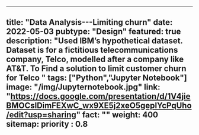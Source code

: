    ---
title: "Data Analysis---Limiting churn"
date: 2022-05-03
pubtype: "Design"
featured: true
description: "Used IBM’s hypothetical dataset. Dataset is for a fictitious telecommunications company, Telco, modelled after a company like AT&T. To Find a solution to limit customer churn for Telco "
tags: ["Python","Jupyter Notebook"]
image: "/img/Jupyternotebook.jpg"
link: "https://docs.google.com/presentation/d/1V4jieBMOCslDimFEXwC_wx9XE5j2xeO5gepIYcPqUho/edit?usp=sharing"
fact: ""
weight: 400
sitemap:
  priority : 0.8
---